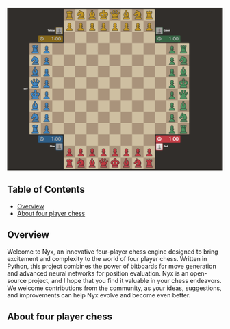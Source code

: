 ![four player chess](.github/four-player-chess.png)

## Table of Contents
- [Overview](#overview)
- [About four player chess](#About-four-player-chess)

## Overview

Welcome to Nyx, an innovative four-player chess engine designed to bring excitement and complexity to the world of four player chess. Written in Python, this project combines the power of bitboards for move generation and advanced neural networks for position evaluation. Nyx is an open-source project, and I hope that you find it valuable in your chess endeavors. We welcome contributions from the community, as your ideas, suggestions, and improvements can help Nyx evolve and become even better.

## About four player chess